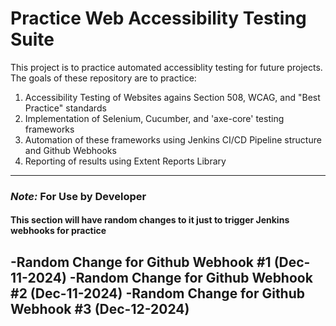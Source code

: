 # Practice Web Accessibility Testing Suite

This project is to practice automated accessiblity testing for future projects.
The goals of these repository are to practice:
1. Accessibility Testing of Websites agains Section 508, WCAG, and "Best Practice" standards
2. Implementation of Selenium, Cucumber, and 'axe-core' testing frameworks
3. Automation of these frameworks using Jenkins CI/CD Pipeline structure and Github Webhooks
4. Reporting of results using Extent Reports Library


-----------
### *Note:* For Use by Developer
#### This section will have random changes to it just to trigger Jenkins webhooks for practice

-Random Change for Github Webhook #1 (Dec-11-2024)
-Random Change for Github Webhook #2 (Dec-11-2024)
-Random Change for Github Webhook #3 (Dec-12-2024)
-----------
